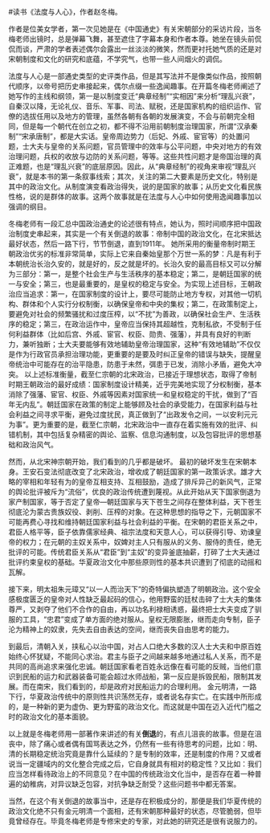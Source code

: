 \#读书《法度与人心》，作者赵冬梅。

作者是位美女学者，第一次见她是在《中国通史》有关宋朝部分的采访片段，当冬梅老师出镜时，总是弹幕飞舞，甚至遮住了字幕本身和作者本尊。她坐在镜头前侃侃而谈，严肃的学者表述偶尔会露出一丝淡淡的微笑，然而更衬托她气质的还是对宋朝制度和文化的研究和底蕴，不学究气，也带一些人间烟火的调侃。

法度与人心是一部通史类型的史评类作品，但是其写法并不是像类似作品，按照朝代顺序，以帝号把历史串接起来，偶尔点缀一些逸闻趣事。在开篇冬梅老师阐述了她写作的主线和纲领，第一是以制度变迁“典章经制”“实相因”来分析“理乱兴衰”，自秦汉以降，无论礼仪、音乐、军事、司法、赋税，还是国家机构的组织运作、官僚的选拔任用以及地方的管理，虽然各朝有各朝的发展演变，不会与前朝完全相同，但是每一个朝代在创立之初，都不得不沿用前朝制度治理国家，所谓“汉承秦制”“宋承唐制”，都是大实话。皇帝周边势力（后妃、外戚、宦官等）的处置问题，士大夫与皇帝的关系问题，官员管理中的效率与公平问题，中央对地方的有效治理问题，兵权的收放与边防的关系问题，等等。这些共性问题才是帝国治理的真正难题，也是“理乱兴衰”的底层原因。因此，从“典章经制”的视角来审视“理乱兴衰”，就是本书的第一条叙事线索；其次，关注的第二大要素是历史文化，特别是其中的政治文化。从制度演变看政治得失，说的是国家的故事；从历史文化看民族性格，说的是群体的故事。这两个故事就是在法度与人心中如何使用逸闻趣事加以强调的纲目。

冬梅老师有一段汇总中国政治通史的论述很有特点，她认为，照时间顺序把中国政治制度史串起来，其实是一个有关倒退的故事：帝制中国的政治文化，在北宋抵达最好状态，然后一路下行，节节倒退，直到1911年。 她所采用的衡量帝制时期王朝政治优劣的标准非常简单，实际上它来自秦始皇那个万世一系的梦：凡是有利于本朝统治长治久安的，就是好的，反之就是坏的。长治久安的最高目标又可以分解为三部分：第一，是整个社会生产与生活秩序的基本稳定；第二，是朝廷国家的统一与安全；第三，也是最重要的，是皇权的稳定与安全。为实现上述目标，王朝政治应当追求：第一，在国家制度的设计上，要尽可能防止地方专权，对其他一切机构、群体和个人实行分权制衡，以确保皇帝和中央的集权；第二，在政策制定上，要避免对社会的频繁骚扰和过度压榨，以“不扰”为善政，以确保社会生产、生活秩序的稳定；第三，在政治运作中，皇帝应当保持其超越性，克制私欲，不受制于任何利益群体（比如后宫、外戚、宦官、权臣、勋贵、强藩），并具有良好的判断力，兼听独断；士大夫要能够有效地辅助皇帝治理国家，这种“有效地辅助”不仅仅是作为行政官员承担治理功能，更重要的是要及时纠正皇帝的错误与缺失，提醒皇帝统治中可能存在的治平隐患，防患于未然，弭患于已发，消除小矛盾，避免大冲突。 以上述标准衡量，截至仁宗朝的北宋政治，已接近于理想状态，取得了帝制时期王朝政治的最好成绩：国家制度设计精美，近乎完美地实现了分权制衡，基本消除了强藩、宦官、权臣、外戚等因素对国家统一和皇权稳定的干扰，做到了“百年无内乱”。朝廷国家在政策的制定上能够顾及社会的承受能力，在国家利益与社会利益之间寻求平衡，避免过度扰民，真正做到了“出政发令之间，一以安利元元为事”。更为重要的是，截至仁宗朝，北宋政治中一直存在着实施有效的批评、纠错机制，其中包括复杂精密的舆论、监察、信息沟通制度，以及包容批评的思想基础和政治风气。

然而，从北宋神宗朝开始，我们看到的几乎都是破坏。 最初的破坏发生在宋朝本身。王安石变法彻底改变了北宋政治，增收成了朝廷国家的第一政策诉求。雄才大略的宰相和年轻有为的皇帝互相支持、互相鼓励，造成了排斥异己的新风气，正常的舆论批评被斥为“流俗”，优良的政治传统遭到蔑视。从此开始从天下国家倒退为家产制国家，等于否定了皇帝—朝廷国家与天下苍生之间存在整体利益，天下苍生彻底沦为蒙古贵族奴役、剥削、压榨的对象。在这种思想的指导之下，元朝国家不可能再费心寻找和维持朝廷国家利益与社会利益的平衡。在宋朝的君臣关系之中，君臣人格平等，臣子依靠儒家经典、祖宗法度和天意人心，可以获得引导、劝谏皇帝的权力；在元朝的主奴关系中，奴婢对主人只有服从的义务、服侍的责任，绝无批评的可能。传统君臣关系从“君臣”到“主奴”的变异釜底抽薪，打碎了士大夫通过批评约束皇权的基础。华夏政治文化中那些原则性的基本共识遭到了彻底的动摇和瓦解。

接下来，明太祖朱元璋又“以一人而治天下”的奇特偏执塑造了明朝政治。这个安全感极度匮乏的皇帝对人性缺乏最起码的信心，他用野蛮的廷杖击碎了士大夫的集体尊严，又剥夺了他们不合作的自由，再以功名利禄相诱惑，最终把士大夫变成了驯服的工具，“忠君”变成了单方面的绝对服从。皇权无限膨胀，继而走向专制，臣子沦为精神上的奴隶，先失去自由表达的空间，继而丧失自由思考的能力。

到最后，清朝入关，挟私心以治中国，对占人口绝大多数的汉人士大夫和中原百姓始终心怀犹疑，不能同心求治。君主与臣子之间越来越多地通过私人关系，而不是共同的高尚追求来强化忠诚。朝廷国家看老百姓永远像在看可能的反贼，当他们意识到民船的运力和武器装备可能会超过水师战船，第一反应是拆毁民船，限制其发展。而在南宋，我们看到的，却是政府对民船运力的合理利用。 金元明清，一路下行，华夏政治传统中的原则性共识荡然无存，或者说名存实亡。在实践中所形成的，是一种新的更为虚伪、更为野蛮的政治文化。而这就是中国在迈入近代门槛之时的政治文化的基本面貌。

以上就是冬梅老师用一部著作来讲述的有关**倒退**的，有点儿沮丧的故事。但是在沮丧中，除了痛心或者偶有国骂表达之外，仍然有一些有待思考的问题，比如：明、清的长期稳定统治究竟是靠什么延续的？是专制的效率，还是制度的作用？又或者说当一定疆域内的文化整合完成之后，它自身就具有相对的稳定性？又比如：我们应当怎样看待政治上的不同意见？在中国的传统政治文化当中，是否存在着一种普遍的幼稚病，对异议缺乏包容，对抗争缺乏耐受？这些问题书中都无答案。

当然，在这个有关倒退的故事当中，还是存在积极成分的，那便是我们华夏传统的政治文化绝不只有金元明清一个面相，还有宋朝那种最好的状态，尽管脆弱，但毕竟曾经存在。毕竟冬梅老师是专修宋史的专家，对此她的研究还是很有说服力的。